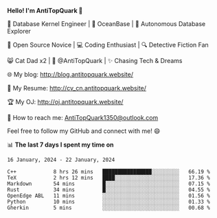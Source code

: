 
**Hello! I'm AntiTopQuark 👋**

🔧 Database Kernel Engineer | 🌊 OceanBase | 🤖 Autonomous Database Explorer

🌱 Open Source Novice | 💻 Coding Enthusiast | 🔍 Detective Fiction Fan

😸 Cat Dad x2 | 🎉 @AntiTopQuark | ✨ Chasing Tech & Dreams

🌐 My blog: http://blog.antitopquark.website/

📄 My Resume: http://cv_cn.antitopquark.website/

🏆 My OJ: http://oj.antitopquark.website/

📧 How to reach me: AntiTopQuark1350@outlook.com

Feel free to follow my GitHub and connect with me! 😄

📊 **The last 7 days I spent my time on** 

<!--START_SECTION:waka-->
```text
16 January, 2024 - 22 January, 2024

C++            8 hrs 26 mins   ████████████████░░░░░░░░░   66.19 % 
TeX            2 hrs 12 mins   ████░░░░░░░░░░░░░░░░░░░░░   17.36 % 
Markdown       54 mins         █░░░░░░░░░░░░░░░░░░░░░░░░   07.15 % 
Rust           34 mins         █░░░░░░░░░░░░░░░░░░░░░░░░   04.55 % 
OpenEdge ABL   11 mins         ░░░░░░░░░░░░░░░░░░░░░░░░░   01.56 % 
Python         10 mins         ░░░░░░░░░░░░░░░░░░░░░░░░░   01.33 % 
Gherkin        5 mins          ░░░░░░░░░░░░░░░░░░░░░░░░░   00.68 %
```
<!--END_SECTION:waka-->


